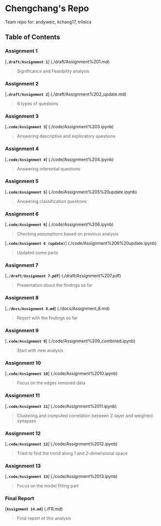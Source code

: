 # Chengchang's Repo
Team repo for: andyweic, kchang17, trileica

## Table of Contents

### Assignment 1  
[**``.draft/Assignment 1``**] (./draft/Assignment%201.md)  
  > Significance and Feasibility analysis

### Assignment 2  
[**``.draft/Assignment 2``**] (./draft/Assignment%202_update.md)
> 6 types of questions

### Assignment 3  
[**``.code/Assignment 3``**] (./code/Assignment%203.ipynb)  
> Answering descriptive and exploratory questions

### Assignment 4   
[**``.code/Assignment 4``**] (./code/Assignment%204.ipynb)  
> Answering inferential questions

### Assignment 5  
[**``.code/Assignment 5``**] (./code/Assignment%205%20update.ipynb)  
> Answering classification questions

### Assignment 6  
[**``.code/Assignment 6``**] (./code/Assignment%206.ipynb)  
> Checking assumptions based on previous analysis  

[**``.code/Assignment 6 (update)``**] (./code/Assignment%206%20update.ipynb)  
> Updated some parts  

### Assignment 7  
[**``./draft/Assignment 7.pdf``**] (./draft/Assignment%207.pdf)  
> Presentation about the findings so far

### Assignment 8  
[**``./docs/Assignment 8.md``**] (./docs/Assignment_8.md)  
> Report with the findings so far

### Assignment 9  
[**``.code/Assignment 9``**] (./code/Assignment%209_combined.ipynb)  
> Start with new analysis 

### Assignment 10  
[**``.code/Assignment 10``**] (./code/Assignment%2010.ipynb)  
> Focus on the edges removed data

### Assignment 11  
[**``.code/Assignment 11``**] (./code/Assignment%2011.ipynb)  
> Clustering and computed correlation between Z-layer and weighted synapses 

### Assignment 12  
[**``.code/Assignment 12``**] (./code/Assignment%2012.ipynb)  
> Tried to find the trend along 1 and 2-dimensional space

### Assignment 13  
[**``.code/Assignment 13``**] (./code/Assignment%2013.ipynb)  
> Focus on the model fitting part

### Final Report
[**``Assignment 14.md``**] (./FR.md)  
> Final report of this analysis
